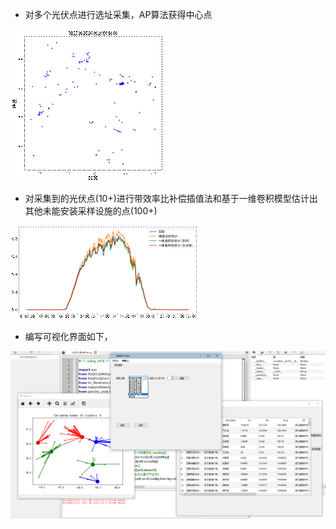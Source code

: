 - 对多个光伏点进行选址采集，AP算法获得中心点

![img](https://github.com/xiaozhang8tuo/PV/blob/master/images/clip_image002.gif)

- 对采集到的光伏点(10+)进行带效率比补偿插值法和基于一维卷积模型估计出其他未能安装采样设施的点(100+)

![img](https://github.com/xiaozhang8tuo/PV/blob/master/images/clip_image003.gif)

- 编写可视化界面如下，

![1587704741624](https://github.com/xiaozhang8tuo/PV/blob/master/images/1587704741624.png)


